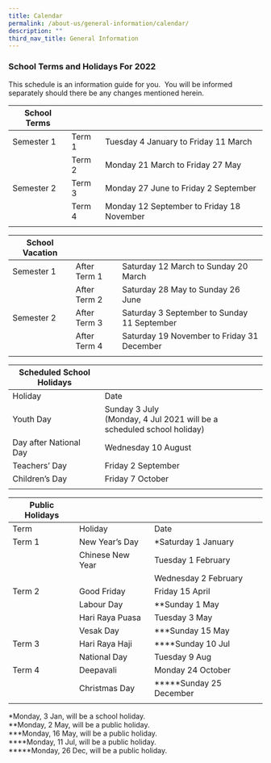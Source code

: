 ```yaml
---
title: Calendar
permalink: /about-us/general-information/calendar/
description: ""
third_nav_title: General Information
---
```

### School Terms and Holidays For 2022

This schedule is an information guide for you.  You will be informed separately should there be any changes mentioned herein.

| School Terms | | |
|---|---|---|
| Semester 1 | Term 1 | Tuesday 4 January to Friday 11 March |
|  | Term 2 | Monday 21 March to Friday 27 May |
| Semester 2 | Term 3 | Monday 27 June to Friday 2 September |
|  | Term 4 | Monday 12 September to Friday 18 November |
| | | |

| School Vacation | | |
|---|---|---|
| Semester 1 | After Term 1 | Saturday 12 March to Sunday 20 March |
|  | After Term 2 | Saturday 28 May to Sunday 26 June |
| Semester 2 | After Term 3 | Saturday 3 September to Sunday 11 September |
|  | After Term 4 | Saturday 19 November to Friday 31 December |
| | | |

| Scheduled School Holidays |  |
|---|---|
| Holiday | Date |
| Youth Day | Sunday 3 July<br>(Monday, 4 Jul 2021 will be a scheduled school holiday) |
| Day after National Day | Wednesday 10 August |
| Teachers’ Day | Friday 2 September |
| Children’s Day | Friday 7 October |
| | | 

| Public Holidays |  |  |
|---|---|---|
| Term | Holiday | Date |
| Term 1 | New Year’s Day | *Saturday 1 January |
|  | Chinese New Year | Tuesday 1 February |
|  |  | Wednesday 2 February |
| Term 2 | Good Friday | Friday 15 April |
|  | Labour Day | **Sunday 1 May |
|  | Hari Raya Puasa | Tuesday 3 May |
|  | Vesak Day | ***Sunday 15 May |
| Term 3 | Hari Raya Haji | ****Sunday 10 Jul |
|  | National Day | Tuesday 9 Aug |
| Term 4 | Deepavali | Monday 24 October |
|  | Christmas Day | *****Sunday 25 December |
| | | |

\*Monday, 3 Jan, will be a school holiday. <br>
\*\*Monday, 2 May, will be a public holiday. <br>
\*\*\*Monday, 16 May, will be a public holiday. <br>
\*\*\*\*Monday, 11 Jul, will be a public holiday. <br>
\*\*\*\*\*Monday, 26 Dec, will be a public holiday.